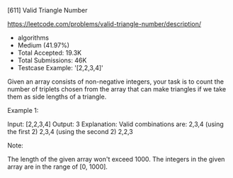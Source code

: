 [611] Valid Triangle Number  

https://leetcode.com/problems/valid-triangle-number/description/

* algorithms
* Medium (41.97%)
* Total Accepted:    19.3K
* Total Submissions: 46K
* Testcase Example:  '[2,2,3,4]'

Given an array consists of non-negative integers,  your task is to count the number of triplets chosen from the array that can make triangles if we take them as side lengths of a triangle.

Example 1:

Input: [2,2,3,4]
Output: 3
Explanation:
Valid combinations are: 
2,3,4 (using the first 2)
2,3,4 (using the second 2)
2,2,3



Note:

The length of the given array won't exceed 1000.
The integers in the given array are in the range of [0, 1000].



